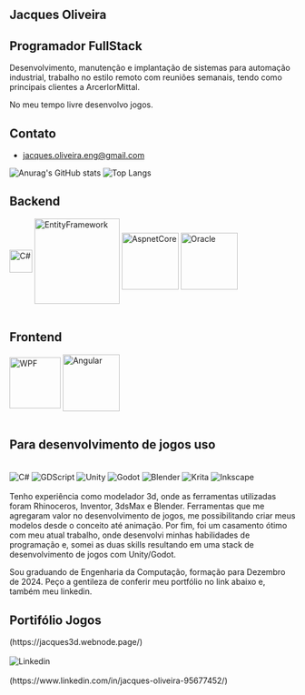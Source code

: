 <div class="container">
<h2>Jacques Oliveira</h2>
  
## Programador FullStack
Desenvolvimento, manutenção e implantação de sistemas para automação industrial, trabalho
no estilo remoto com reuniões semanais, tendo como principais clientes a ArcerlorMittal.<br/>

No meu tempo livre desenvolvo jogos.

## Contato
- jacques.oliveira.eng@gmail.com

![Anurag's GitHub stats](https://github-readme-stats.vercel.app/api?username=jacques-oliveira&show_icons=true&theme=github_dark_dimmed&cache_seconds=360&headers=Cache-Control:no-cache)  ![Top Langs](https://github-readme-stats.vercel.app/api/top-langs/?username=jacques-oliveira&layout=compact&theme=github_dark_dimmed&cache_seconds=360&headers=Cache-Control:no-cache)  

## Backend 
<div style="display: inline_block">
  <img align="center" width="40" alt="C#" src="https://w7.pngwing.com/pngs/929/60/png-transparent-net-framework-c-net-core-software-framework-mono-studio-purple-studio-violet-thumbnail.png"/>  
  <img align="center" width="150" alt="EntityFramework" src="https://miro.medium.com/v2/resize:fit:720/format:webp/1*zMGK1wUURPDvjp97eSfG-A.jpeg"/> 
  <img align="center" width="100" alt="AspnetCore" src="https://encrypted-tbn2.gstatic.com/images?q=tbn:ANd9GcSrdItwa8EN_meCFMDoFqhfntL9WUNt4sULuAYqum2VeFZRpCFf"/>    
  <img align="center" width="100" alt="Oracle" src="https://proxyjobsupport.com/wp-content/uploads/2020/10/Oracle-1.jpg"/>  
</div>

<br/>
<h2>Frontend</h2>
<div style="display: inline_block">
  <img align="center" width="90" alt="WPF" src="https://cdn.icon-icons.com/icons2/2530/PNG/512/wpf_button_icon_151942.png"/>    
  <img align="center" width="100" alt="Angular" src="https://img.shields.io/badge/Angular-DD0031?style=for-the-badge&logo=angular&logoColor=white"/>  
</div>
<br/>
<h2>Para desenvolvimento de jogos uso</h2>
<div style="display: inline_block"><br/>
  <img align="center" alt="C#" src="https://img.shields.io/badge/C%23-239120?style=for-the-badge&logo=c-sharp&logoColor=white"/>  
  <img align="center" alt="GDScript" src="https://img.shields.io/badge/GDScript-white?style=for-the-badge&color=blue"/>  
  <img align="center" alt="Unity" src="https://img.shields.io/badge/Unity-100000?style=for-the-badge&logo=unity&logoColor=white"/>  
  <img align="center" alt="Godot" src="https://img.shields.io/badge/GODOT-%23000000.svg?style=for-the-badge&logo=godot-engine"/>  
  <img align="center" alt="Blender" src="https://img.shields.io/badge/blender-%23F5792A.svg?style=for-the-badge&logo=blender&logoColor=white"/> 
  <img align="center" alt="Krita" src="https://img.shields.io/badge/Krita-203759?style=for-the-badge&logo=krita&logoColor=EEF37B"/>
  <img align="center" alt="Inkscape" src="https://img.shields.io/badge/Inkscape-000000?style=for-the-badge&logo=Inkscape&logoColor=white"/>  
</div><br/>  
  Tenho experiência como modelador 3d, onde as ferramentas utilizadas
  foram Rhinoceros, Inventor, 3dsMax e Blender. Ferramentas que me agregaram
  valor no desenvolvimento de jogos, me possibilitando criar meus modelos desde
  o conceito até animação.
  Por fim, foi um casamento ótimo com meu atual trabalho, onde desenvolvi minhas
  habilidades de programação e, somei as duas skills resultando em uma stack de
  desenvolvimento de jogos com Unity/Godot. 

  Sou graduando de Engenharia da Computação, formação para Dezembro de 2024.
  Peço a gentileza de conferir meu portfólio no link abaixo e,
  também meu linkedin.
<h2>Portifólio Jogos</h2>
(https://jacques3d.webnode.page/)<br/>

<div style="display: inline_block"><br/>
  <img align="center" alt="Linkedin" src="https://img.shields.io/badge/LinkedIn-0077B5?style=for-the-badge&logo=linkedin&logoColor=white"/>  
</div><br/>
(https://www.linkedin.com/in/jacques-oliveira-95677452/)

</div>



